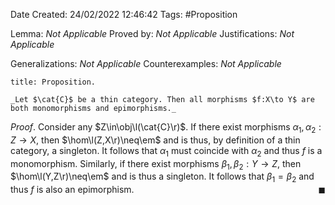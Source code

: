 <div class="topSpace"></div>

Date Created: 24/02/2022 12:46:42
Tags: #Proposition

Lemma: _Not Applicable_
Proved by: _Not Applicable_
Justifications: _Not Applicable_

Generalizations: _Not Applicable_
Counterexamples: _Not Applicable_

``` ad-Proposition
title: Proposition.

_Let $\cat{C}$ be a thin category. Then all morphisms $f:X\to Y$ are both monomorphisms and epimorphisms._

```

_Proof_. Consider any $Z\in\obj\l(\cat{C}\r)$. If there exist morphisms $\alpha_1,\alpha_2:Z\to X$, then $\hom\l(Z,X\r)\neq\em$ and is thus, by definition of a thin category, a singleton. It follows that $\alpha_1$ must coincide with $\alpha_2$ and thus $f$ is a monomorphism. Similarly, if there exist morphisms $\beta_1,\beta_2:Y\to Z$, then $\hom\l(Y,Z\r)\neq\em$ and is thus a singleton. It follows that $\beta_1=\beta_2$ and thus $f$ is also an epimorphism.<span style="float:right;">$\blacksquare$</span>

